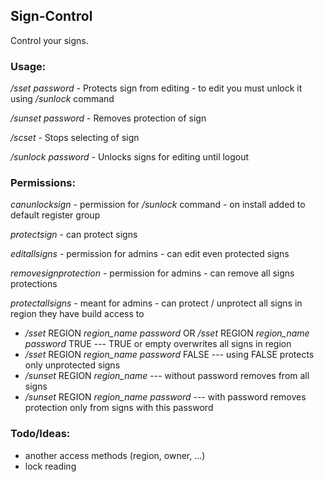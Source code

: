 ## Sign-Control
Control your signs.

### Usage:
_/sset_ _password_ - Protects sign from editing - to edit you must unlock it using _/sunlock_ command

_/sunset_ _password_ - Removes protection of sign

_/scset_ - Stops selecting of sign

_/sunlock_  _password_ -  Unlocks signs for editing until logout

### Permissions:
_canunlocksign_ - permission for _/sunlock_ command - on install added to default register group

_protectsign_ - can protect signs

_editallsigns_ - permission for admins - can edit even protected signs

_removesignprotection_ - permission for admins - can remove all signs protections

_protectallsigns_ - meant for admins - can protect / unprotect all signs in region they have build access to

 - _/sset_ REGION _region_name_ _password_ OR _/sset_ REGION _region_name_ _password_ TRUE  --- TRUE or empty overwrites all signs in region
 - _/sset_ REGION _region_name_ _password_ FALSE	--- using FALSE protects only unprotected signs
 - _/sunset_ REGION _region_name_	--- without password removes from all signs
 - _/sunset_ REGION _region_name_ _password_	--- with password removes protection only from signs with this password

### Todo/Ideas:
- another access methods (region, owner, ...)
- lock reading
